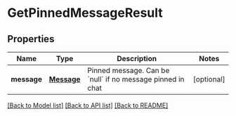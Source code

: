 # GetPinnedMessageResult

## Properties
Name | Type | Description | Notes
------------ | ------------- | ------------- | -------------
**message** | [**Message**](Message.md) | Pinned message. Can be &#x60;null&#x60; if no message pinned in chat | [optional] 

[[Back to Model list]](../README.md#documentation-for-models) [[Back to API list]](../README.md#documentation-for-api-endpoints) [[Back to README]](../README.md)


